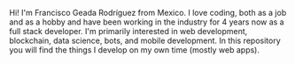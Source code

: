 Hi! I'm Francisco Geada Rodríguez from Mexico. I love coding, both as a job and as a hobby and have been working in the industry for 4 years now as a full stack developer. I'm primarily interested in web development, blockchain, data science, bots, and mobile development. In this repository you will find the things I develop on my own time (mostly web apps).

